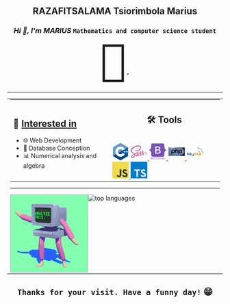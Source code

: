 
<h2 align="center"> RAZAFITSALAMA Tsiorimbola Marius</h2>
<h3 align="center"><b><em>Hi 👋, I'm MARIUS</em></b>  <code>Mathematics and computer science student  <span style='font-size:100px;'>&#129312;</span>.</code></h3>

<hr>


<table align="center">
    <tr>
        <td>
            <div align="center">
            <table style="width:100%; margin:auto;"  align="center">
                <tr>
                    <td>
                        <div>  
                            <h2>🔭️  <u><b>Interested in</b></u></h2>
                            <ul>
                                <li>🌐️ Web Development</li>
                                <li>🔐️ Database Conception</li>
                                <li>📊️ Numerical analysis and algebra</li>
                            </ul>
                        </div>
                    </td>
                    <td>
                        <div>  
                            <h2 align="center">🛠️ <b>Tools</b></h2><br>
                            <div >
                                <a href="https://www.w3schools.com/cpp/" target="_blank" rel="noreferrer"> 
                                   <img src="https://raw.githubusercontent.com/devicons/devicon/master/icons/cplusplus/cplusplus-original.svg" alt="cplusplus" width="40" height="40"/></a> 
                                <a href="https://sass-lang.com" target="_blank" rel="noreferrer"> 
                                    <img src="https://raw.githubusercontent.com/devicons/devicon/master/icons/sass/sass-original.svg" alt="sass" width="40" height="40"/> </a>
                                <a href="https://getbootstrap.com" target="_blank" rel="noreferrer"> <img src="https://raw.githubusercontent.com/devicons/devicon/master/icons/bootstrap/bootstrap-plain-wordmark.svg" alt="bootstrap" width="40" height="40"/>                  </a> 
                                <a href="https://www.php.net" target="_blank" rel="noreferrer"> <img src="https://raw.githubusercontent.com/devicons/devicon/master/icons/php/php-original.svg" alt="php" width="40" height="40"/> </a> 
                                <a href="https://www.mysql.com/" target="_blank" rel="noreferrer"> <img src="https://raw.githubusercontent.com/devicons/devicon/master/icons/mysql/mysql-original-wordmark.svg" alt="mysql" width="40" height="40"/> </a> 
                                <a href="https://developer.mozilla.org/en-US/docs/Web/JavaScript" target="_blank" rel="noreferrer"> <img src="https://raw.githubusercontent.com/devicons/devicon/master/icons/javascript/javascript-original.svg" alt="javascript" width="40" height="40"/> </a> 
                                <a href="https://www.typescriptlang.org/" target="_blank" rel="noreferrer"> <img src="https://raw.githubusercontent.com/devicons/devicon/master/icons/typescript/typescript-original.svg" alt="typescript" width="40" height="40"/> </a>
                            </div>
                        </div> 
                    </td>
                </tr>
            </table>
    </div>
            <hr>
            <div  align="center" style="display:flex;flex-direction:row;">  
                <img style="height:180px ;border:1px solid rgb(170,187,204);" src="giphy.gif" alt="gift" />
                <img style="height:180px" src="https://github-readme-stats.vercel.app/api/top-langs/?username=01MARIUS10&theme=tokyonight&layout=compact&langs_count=6" alt="top languages">  
            </div>
       </td>
    </tr>
</table>
    
    
 
<h2 align="center"><code>Thanks for your visit. Have a funny day!</code> 😁️</h1>
